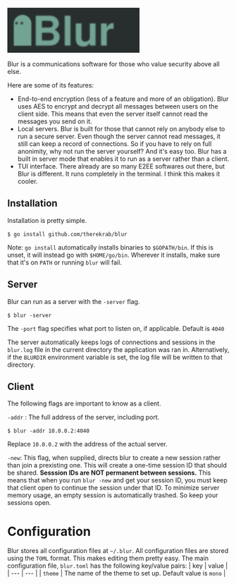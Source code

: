 ![Blur](logo.png)


Blur is a communications software for those who value security above all else.

Here are some of its features:
* End-to-end encryption (less of a feature and more of an obligation). Blur
uses AES to encrypt and decrypt all messages between users on the client side.
This means that even the server itself cannot read the messages you send on it.
* Local servers. Blur is built for those that cannot rely on anybody else to
run a secure server. Even though the server cannot read messages, it still can
keep a record of connections. So if you have to rely on full anonimity, why not
run the server yourself? And it's easy too. Blur has a built in server mode
that enables it to run as a server rather than a client.
* TUI interface. There already are so many E2EE softwares out there, but Blur
is different. It runs completely in the terminal. I think this makes it cooler.

## Installation
Installation is pretty simple.
```
$ go install github.com/therekrab/blur
```
Note: `go install` automatically installs binaries to `$GOPATH/bin`. If this is
unset, it will instead go with `$HOME/go/bin`. Wherever it installs, make sure
that it's on `PATH` or running `blur` will fail.

## Server
Blur can run as a server with the `-server` flag.
```
$ blur -server
```
The `-port` flag specifies what port to listen on, if applicable. Default is
`4040`

The server automatically keeps logs of connections and sessions in the
`blur.log` file in the current directory the application was ran in.
Alternatively, if the `BLURDIR` environment variable is set, the log file will
be written to that directory.

## Client
The following flags are important to know as a client.

`-addr` : The full address of the server, including port.
```
$ blur -addr 10.0.0.2:4040
```
Replace `10.0.0.2` with the address of the actual server.

`-new`: This flag, when supplied, directs blur to create a new session rather
than join a prexisting one. This will create a one-time session ID that should
be shared. __Sesssion IDs are NOT permanent between sessions.__ This means that
when you run `blur -new` and get your session ID, you must keep that client
open to continue the session under that ID. To minimize server memory usage,
an empty session is automatically trashed. So keep your sessions open.

# Configuration
Blur stores all configuration files at `~/.blur`.
All configuration files are stored using the `TOML` format.
This makes editing them pretty easy.
The main configuration file, `blur.toml` has the following key/value pairs:
| key | value |
| --- | --- |
| `theme` | The name of the theme to set up. Default value is `mono` |

